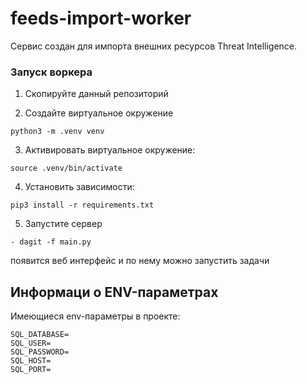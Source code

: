 # feeds-import-worker

Сервис создан для импорта внешних ресурсов Threat Intelligence.

### Запуск воркера

1. Скопируйте данный репозиторий

2. Создайте виртуальное окружение
```
python3 -m .venv venv
```

3. Активировать виртуальное окружение: 
```
source .venv/bin/activate
```
4. Установить зависимости: 
```
pip3 install -r requirements.txt
```
5. Запустите сервер
```
- dagit -f main.py 
```
появится веб интерфейс и по нему можно запустить задачи


## Информаци о ENV-параметрах
Имеющиеся env-параметры в проекте:
```
SQL_DATABASE=
SQL_USER=
SQL_PASSWORD=
SQL_HOST=
SQL_PORT=
```
